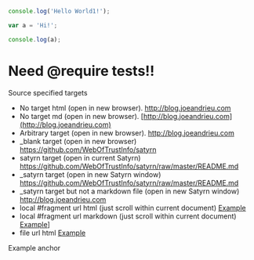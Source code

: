 ```javascript
console.log('Hello World1!');
```

```javascript
var a = 'Hi!';
```

```javascript
console.log(a);
```

# Need @require tests!!

Source specified targets
* No target html (open in new browser). <a href="http://blog.joeandrieu.com"> http://blog.joeandrieu.com</a>
* No target md (open in new browser). [http://blog.joeandrieu.com](http://blog.joeandrieu.com) 
* Arbitrary target (open in new browser). 
<a href="http://blog.joeandrieu.com" target="fancy"> http://blog.joeandrieu.com</a>
* _blank target (open in new browser) <a href="https://github.com/WebOfTrustInfo/satyrn" target="_blank"> https://github.com/WebOfTrustInfo/satyrn</a> 
* satyrn target (open in current Satyrn) <a href="https://github.com/WebOfTrustInfo/satyrn/raw/master/README.md" target="satyrn"> https://github.com/WebOfTrustInfo/satyrn/raw/master/README.md</a> 
* _satyrn target (open in new Satyrn window) <a href="https://github.com/WebOfTrustInfo/satyrn/raw/master/README.md" target="_satyrn"> https://github.com/WebOfTrustInfo/satyrn/raw/master/README.md</a> 
* _satyrn target but not a markdown file (open in new Satyrn window) <a href="http://blog.joeandrieu.com" target="_satyrn"> http://blog.joeandrieu.com</a> 
* local #fragment url html (just scroll within current document) <a href="#example">Example</a> 
* local #fragment url markdown (just scroll within current document) [Example](#example)]
* file url html <a target="satyrn" href="file:/C:/Users/Joe/Documents/Organizations/Satyrn/satyrn.js/markdown/tutorial.md">Example</a> 

<a name="example">Example anchor</a>

